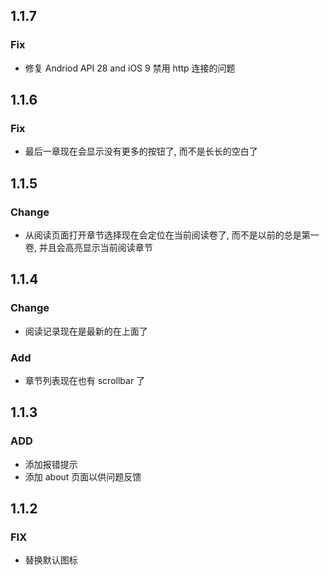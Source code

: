 ## 1.1.7

### Fix

- 修复 Andriod API 28 and iOS 9 禁用 http 连接的问题

## 1.1.6

### Fix

- 最后一章现在会显示没有更多的按钮了, 而不是长长的空白了

## 1.1.5

### Change

- 从阅读页面打开章节选择现在会定位在当前阅读卷了, 而不是以前的总是第一卷, 并且会高亮显示当前阅读章节

## 1.1.4

### Change

- 阅读记录现在是最新的在上面了

### Add

- 章节列表现在也有 scrollbar 了

## 1.1.3

### ADD

- 添加报错提示
- 添加 about 页面以供问题反馈

## 1.1.2

### FIX

- 替换默认图标
